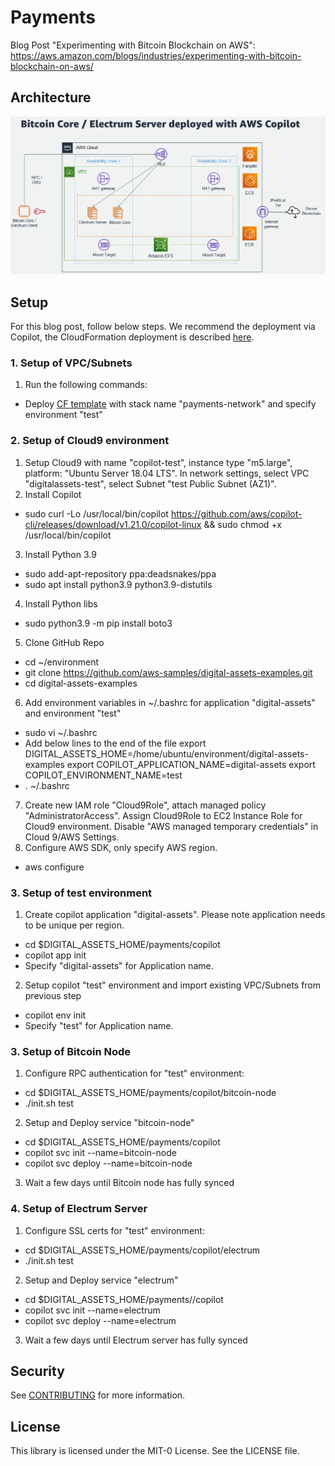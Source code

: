 # Payments

Blog Post "Experimenting with Bitcoin Blockchain on AWS": https://aws.amazon.com/blogs/industries/experimenting-with-bitcoin-blockchain-on-aws/

## Architecture

![chart](architecture.png)

## Setup

For this blog post, follow below steps. We recommend the deployment via Copilot, the CloudFormation deployment is described [here](archive/README.md). 

### 1. Setup of VPC/Subnets
1. Run the following commands:
- Deploy [CF template](scripts/network.yaml) with stack name "payments-network" and specify environment "test"

### 2. Setup of Cloud9 environment
1. Setup Cloud9 with name "copilot-test", instance type "m5.large", platform: "Ubuntu Server 18.04 LTS". In network settings, select VPC "digitalassets-test", select Subnet "test Public Subnet (AZ1)".
2. Install Copilot 
- sudo curl -Lo /usr/local/bin/copilot https://github.com/aws/copilot-cli/releases/download/v1.21.0/copilot-linux && sudo chmod +x /usr/local/bin/copilot
3. Install Python 3.9
- sudo add-apt-repository ppa:deadsnakes/ppa
- sudo apt install python3.9 python3.9-distutils
4. Install Python libs
- sudo python3.9 -m pip install boto3
5. Clone GitHub Repo
- cd ~/environment
- git clone https://github.com/aws-samples/digital-assets-examples.git
- cd digital-assets-examples
6. Add environment variables in ~/.bashrc for application "digital-assets" and environment "test"
- sudo vi ~/.bashrc
- Add below lines to the end of the file
export DIGITAL_ASSETS_HOME=/home/ubuntu/environment/digital-assets-examples
export COPILOT_APPLICATION_NAME=digital-assets
export COPILOT_ENVIRONMENT_NAME=test
- . ~/.bashrc
7. Create new IAM role "Cloud9Role", attach managed policy "AdministratorAccess". Assign Cloud9Role to EC2 Instance Role for Cloud9 environment. Disable "AWS managed temporary credentials" in Cloud 9/AWS Settings.
8. Configure AWS SDK, only specify AWS region.
- aws configure

### 3. Setup of test environment

1. Create copilot application "digital-assets". Please note application needs to be unique per region.
- cd $DIGITAL_ASSETS_HOME/payments/copilot
- copilot app init
- Specify "digital-assets" for Application name. 
2. Setup copilot "test" environment and import existing VPC/Subnets from previous step
- copilot env init
- Specify "test" for Application name.

### 3. Setup of Bitcoin Node

1. Configure RPC authentication for "test" environment:
- cd $DIGITAL_ASSETS_HOME/payments/copilot/bitcoin-node
- ./init.sh test
2. Setup and Deploy service "bitcoin-node" 
- cd $DIGITAL_ASSETS_HOME/payments/copilot
- copilot svc init --name=bitcoin-node
- copilot svc deploy --name=bitcoin-node
3. Wait a few days until Bitcoin node has fully synced

### 4. Setup of Electrum Server

1. Configure SSL certs for "test" environment:
- cd $DIGITAL_ASSETS_HOME/payments/copilot/electrum
- ./init.sh test
2. Setup and Deploy service "electrum" 
- cd $DIGITAL_ASSETS_HOME/payments//copilot
- copilot svc init --name=electrum
- copilot svc deploy --name=electrum
3. Wait a few days until Electrum server has fully synced

## Security

See [CONTRIBUTING](CONTRIBUTING.md#security-issue-notifications) for more information.

## License

This library is licensed under the MIT-0 License. See the LICENSE file.